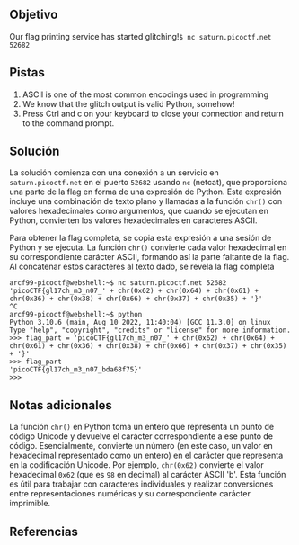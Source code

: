 ## Objetivo
Our flag printing service has started glitching!`$ nc saturn.picoctf.net 52682`

## Pistas
1. ASCII is one of the most common encodings used in programming
2. We know that the glitch output is valid Python, somehow!
3. Press Ctrl and c on your keyboard to close your connection and return to the command prompt.

## Solución
La solución comienza con una conexión a un servicio en `saturn.picoctf.net` en el puerto `52682` usando `nc` (netcat), que proporciona una parte de la flag en forma de una expresión de Python. 
Esta expresión incluye una combinación de texto plano y llamadas a la función `chr()` con valores hexadecimales como argumentos, que cuando se ejecutan en Python, convierten los valores hexadecimales en caracteres ASCII.

Para obtener la flag completa, se copia esta expresión a una sesión de Python y se ejecuta. La función `chr()` convierte cada valor hexadecimal en su correspondiente carácter ASCII, formando así la parte faltante de la flag. Al concatenar estos caracteres al texto dado, se revela la flag completa

```
arcf99-picoctf@webshell:~$ nc saturn.picoctf.net 52682
'picoCTF{gl17ch_m3_n07_' + chr(0x62) + chr(0x64) + chr(0x61) + chr(0x36) + chr(0x38) + chr(0x66) + chr(0x37) + chr(0x35) + '}'
^C
arcf99-picoctf@webshell:~$ python
Python 3.10.6 (main, Aug 10 2022, 11:40:04) [GCC 11.3.0] on linux
Type "help", "copyright", "credits" or "license" for more information.
>>> flag_part = 'picoCTF{gl17ch_m3_n07_' + chr(0x62) + chr(0x64) + chr(0x61) + chr(0x36) + chr(0x38) + chr(0x66) + chr(0x37) + chr(0x35) + '}'
>>> flag_part
'picoCTF{gl17ch_m3_n07_bda68f75}'
>>> 
```

## Notas adicionales
La función `chr()` en Python toma un entero que representa un punto de código Unicode y devuelve el carácter correspondiente a ese punto de código. Esencialmente, convierte un número (en este caso, un valor en hexadecimal representado como un entero) en el carácter que representa en la codificación Unicode. Por ejemplo, `chr(0x62)` convierte el valor hexadecimal `0x62` (que es `98` en decimal) al carácter ASCII 'b'. Esta función es útil para trabajar con caracteres individuales y realizar conversiones entre representaciones numéricas y su correspondiente carácter imprimible.

## Referencias